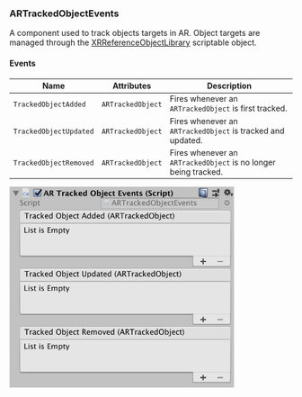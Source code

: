 ### ARTrackedObjectEvents

A component used to track objects targets in AR. Object targets are managed through the [XRReferenceObjectLibrary](https://docs.unity3d.com/Packages/com.unity.xr.arsubsystems@3.0/api/UnityEngine.XR.ARSubsystems.XRReferenceObjectLibrary.html) scriptable object.

#### Events

| Name | Attributes | Description |
| ---- | ---------- | ----------- |
| `TrackedObjectAdded` | `ARTrackedObject` | Fires whenever an `ARTrackedObject` is first tracked. |
| `TrackedObjectUpdated` | `ARTrackedObject` | Fires whenever an `ARTrackedObject` is tracked and updated. |
| `TrackedObjectRemoved` | `ARTrackedObject` | Fires whenever an `ARTrackedObject` is no longer being tracked. |

<img src="../Screenshots/ARTrackedObjectEvents.png" width="400">
